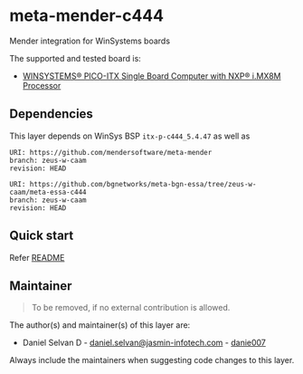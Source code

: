 <!-- File: README.md
     Author: Daniel Selvan, Jasmin Infotech
# Copyright (c) 2021 BG Networks, Inc.
#
# This program is free software; you can redistribute it and/or modify
# it under the terms of the GNU General Public License as published by
# the Free Software Foundation; either version 2 of the License, or
# (at your option) any later version.
#
-->

# meta-mender-c444

Mender integration for WinSystems boards

The supported and tested board is:

- [WINSYSTEMS® PICO-ITX Single Board Computer with NXP® i.MX8M Processor](https://www.winsystems.com/product/itx-p-c444/)

## Dependencies

This layer depends on WinSys BSP `itx-p-c444_5.4.47` as well as

```
URI: https://github.com/mendersoftware/meta-mender
branch: zeus-w-caam
revision: HEAD

URI: https://github.com/bgnetworks/meta-bgn-essa/tree/zeus-w-caam/meta-essa-c444
branch: zeus-w-caam
revision: HEAD
```

## Quick start

Refer [README](../README.md)

## Maintainer

> To be removed, if no external contribution is allowed.

The author(s) and maintainer(s) of this layer are:

- Daniel Selvan D - <daniel.selvan@jasmin-infotech.com> - [danie007](https://github.com/danie007)

Always include the maintainers when suggesting code changes to this layer.
